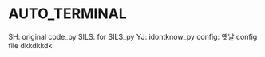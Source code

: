 # AUTO_TERMINAL

SH: original code_py
SILS: for SILS_py
YJ: idontknow_py
config: 옛날 config file
dkkdkkdk
